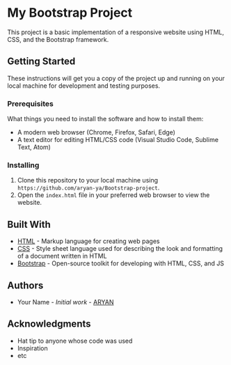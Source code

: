 # My Bootstrap Project

This project is a basic implementation of a responsive website using HTML, CSS, and the Bootstrap framework.

## Getting Started

These instructions will get you a copy of the project up and running on your local machine for development and testing purposes.

### Prerequisites

What things you need to install the software and how to install them:

- A modern web browser (Chrome, Firefox, Safari, Edge)
- A text editor for editing HTML/CSS code (Visual Studio Code, Sublime Text, Atom)

### Installing

1. Clone this repository to your local machine using `https://github.com/aryan-ya/Bootstrap-project`.
2. Open the `index.html` file in your preferred web browser to view the website.

## Built With

- [HTML](https://developer.mozilla.org/en-US/docs/Web/HTML) - Markup language for creating web pages
- [CSS](https://developer.mozilla.org/en-US/docs/Web/CSS) - Style sheet language used for describing the look and formatting of a document written in HTML
- [Bootstrap](https://getbootstrap.com/) - Open-source toolkit for developing with HTML, CSS, and JS

## Authors

- Your Name - *Initial work* - [ARYAN](https://github.com/aryan-ya)

## Acknowledgments

- Hat tip to anyone whose code was used
- Inspiration
- etc

